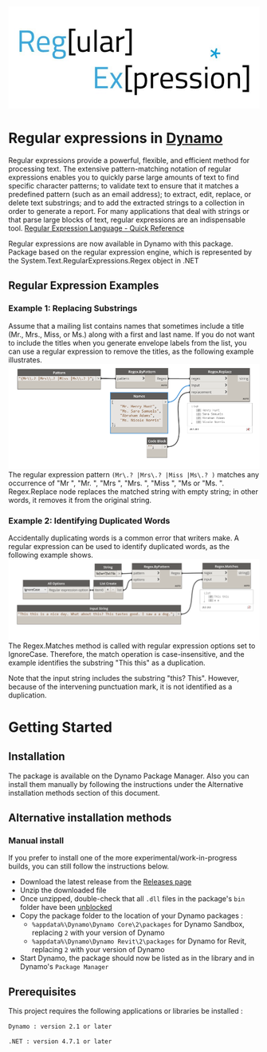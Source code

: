 ![Image](https://github.com/brutich/regex/blob/master/doc/regexlogo-1.JPG?branch=master)


# Regular expressions in [Dynamo](https://github.com/dynamods/dynamo) #

Regular expressions provide a powerful, flexible, and efficient method for processing text. The extensive pattern-matching notation of regular expressions enables you to quickly parse large amounts of text to find specific character patterns; to validate text to ensure that it matches a predefined pattern (such as an email address); to extract, edit, replace, or delete text substrings; and to add the extracted strings to a collection in order to generate a report. For many applications that deal with strings or that parse large blocks of text, regular expressions are an indispensable tool.
[Regular Expression Language - Quick Reference](https://docs.microsoft.com/en-us/dotnet/standard/base-types/regular-expression-language-quick-reference?view=netframework-4.8)

Regular expressions are now available in Dynamo with this package.
Package based on the regular expression engine, which is represented by the System.Text.RegularExpressions.Regex object in .NET

## Regular Expression Examples ##
### Example 1: Replacing Substrings ###
Assume that a mailing list contains names that sometimes include a title (Mr., Mrs., Miss, or Ms.) along with a first and last name. If you do not want to include the titles when you generate envelope labels from the list, you can use a regular expression to remove the titles, as the following example illustrates.
![Image](https://github.com/brutich/regex/blob/master/doc/regex-examples/examples-001.PNG)
The regular expression pattern ```(Mr\.? |Mrs\.? |Miss |Ms\.? )``` matches any occurrence of "Mr ", "Mr. ", "Mrs ", "Mrs. ", "Miss ", "Ms or "Ms. ". Regex.Replace node replaces the matched string with empty string; in other words, it removes it from the original string.

### Example 2: Identifying Duplicated Words ###
Accidentally duplicating words is a common error that writers make. A regular expression can be used to identify duplicated words, as the following example shows.
![Image](https://github.com/brutich/regex/blob/develop/doc/regex-examples/examples-002.PNG)
The Regex.Matches method is called with regular expression options set to IgnoreCase. Therefore, the match operation is case-insensitive, and the example identifies the substring "This this" as a duplication.

Note that the input string includes the substring "this? This". However, because of the intervening punctuation mark, it is not identified as a duplication.

# Getting Started

## Installation
The package is available on the Dynamo Package Manager. Also you can install them manually by following the instructions under the Alternative installation methods section of this document.

## Alternative installation methods

### Manual install
If you prefer to install one of the more experimental/work-in-progress builds, you can still follow the instructions below.

- Download the latest release from the [Releases page](https://github.com/brutich/regex/releases)
- Unzip the downloaded file
- Once unzipped, double-check that all `.dll` files in the package's `bin` folder have been [unblocked](https://blogs.msdn.microsoft.com/delay/p/unblockingdownloadedfile/)
- Copy the package folder to the location of your Dynamo packages  :
    - `%appdata%\Dynamo\Dynamo Core\2\packages` for Dynamo Sandbox, replacing `2` with your version of Dynamo
    - `%appdata%\Dynamo\Dynamo Revit\2\packages` for Dynamo for Revit, replacing `2` with your version of Dynamo
- Start Dynamo, the package should now be listed as in the library and in Dynamo's `Package Manager`

## Prerequisites

This project requires the following applications or libraries be installed :

```
Dynamo : version 2.1 or later
```
```
.NET : version 4.7.1 or later
```
